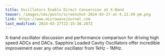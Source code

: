 ```yaml
---
title: Oscillators Enable Direct Conversion at X-Band
teaser: /images/cms/posts/screenshot-2024-03-27-at-4.13.59-pm.png
link: https://www.microwavejournal.com
last_modified: 2024-03-27T22:15:30.287Z
---
```


X-band oscillator discussion and performance comparison for driving high speed ADCs and DACs. Sapphire Loaded Cavity Oscillators offer incredible improvement over any other oscillator from 1kHz - 1MHz.
